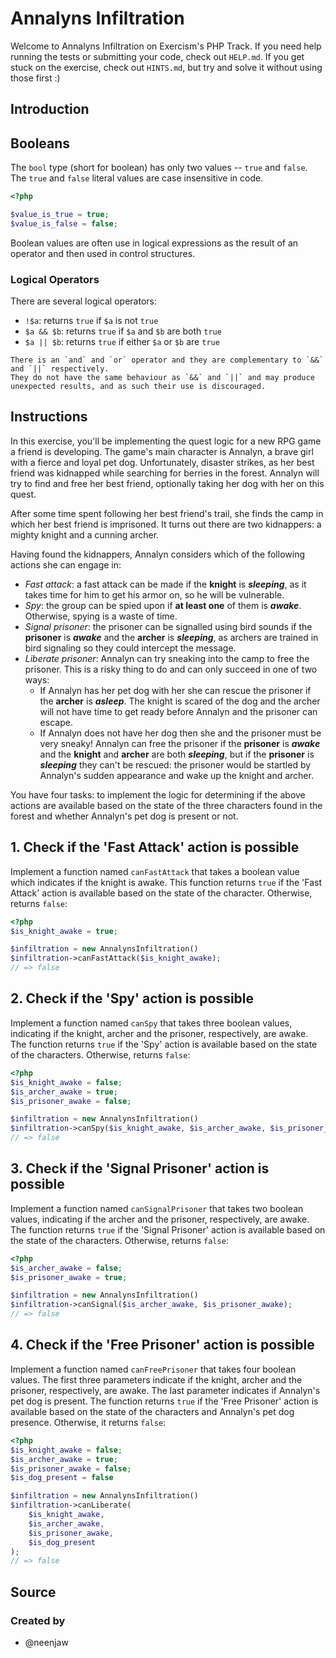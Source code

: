 # Annalyns Infiltration

Welcome to Annalyns Infiltration on Exercism's PHP Track.
If you need help running the tests or submitting your code, check out `HELP.md`.
If you get stuck on the exercise, check out `HINTS.md`, but try and solve it without using those first :)

## Introduction

## Booleans

The `bool` type (short for boolean) has only two values -- `true` and `false`.
The `true` and `false` literal values are case insensitive in code.

```php
<?php

$value_is_true = true;
$value_is_false = false;
```

Boolean values are often use in logical expressions as the result of an operator and then used in control structures.

### Logical Operators

There are several logical operators:

- `!$a`: returns `true` if `$a` is not `true`
- `$a && $b`: returns `true` if `$a` and `$b` are both `true`
- `$a || $b`: returns `true` if either `$a` or `$b` are `true`

~~~~exercism/caution
There is an `and` and `or` operator and they are complementary to `&&` and `||` respectively.
They do not have the same behaviour as `&&` and `||` and may produce unexpected results, and as such their use is discouraged.
~~~~

## Instructions

In this exercise, you'll be implementing the quest logic for a new RPG game a friend is developing.
The game's main character is Annalyn, a brave girl with a fierce and loyal pet dog.
Unfortunately, disaster strikes, as her best friend was kidnapped while searching for berries in the forest.
Annalyn will try to find and free her best friend, optionally taking her dog with her on this quest.

After some time spent following her best friend's trail, she finds the camp in which her best friend is imprisoned.
It turns out there are two kidnappers: a mighty knight and a cunning archer.

Having found the kidnappers, Annalyn considers which of the following actions she can engage in:

- _Fast attack_: a fast attack can be made if the **knight** is **_sleeping_**, as it takes time for him to get his armor on, so he will be vulnerable.
- _Spy_: the group can be spied upon if **at least one** of them is **_awake_**. Otherwise, spying is a waste of time.
- _Signal prisoner_: the prisoner can be signalled using bird sounds if the **prisoner** is **_awake_** and the **archer** is **_sleeping_**, as archers are trained in bird signaling so they could intercept the message.
- _Liberate prisoner_: Annalyn can try sneaking into the camp to free the prisoner.
  This is a risky thing to do and can only succeed in one of two ways:
  - If Annalyn has her pet dog with her she can rescue the prisoner if the **archer** is **_asleep_**.
    The knight is scared of the dog and the archer will not have time to get ready before Annalyn and the prisoner can escape.
  - If Annalyn does not have her dog then she and the prisoner must be very sneaky!
    Annalyn can free the prisoner if the **prisoner** is **_awake_** and the **knight** and **archer** are both **_sleeping_**, but if the **prisoner** is **_sleeping_** they can't be rescued: the prisoner would be startled by Annalyn's sudden appearance and wake up the knight and archer.

You have four tasks: to implement the logic for determining if the above actions are available based on the state of the three characters found in the forest and whether Annalyn's pet dog is present or not.

## 1. Check if the 'Fast Attack' action is possible

Implement a function named `canFastAttack` that takes a boolean value which indicates if the knight is awake.
This function returns `true` if the 'Fast Attack' action is available based on the state of the character.
Otherwise, returns `false`:

```php
<?php
$is_knight_awake = true;

$infiltration = new AnnalynsInfiltration()
$infiltration->canFastAttack($is_knight_awake);
// => false
```

## 2. Check if the 'Spy' action is possible

Implement a function named `canSpy` that takes three boolean values, indicating if the knight, archer and the prisoner, respectively, are awake.
The function returns `true` if the 'Spy' action is available based on the state of the characters.
Otherwise, returns `false`:

```php
<?php
$is_knight_awake = false;
$is_archer_awake = true;
$is_prisoner_awake = false;

$infiltration = new AnnalynsInfiltration()
$infiltration->canSpy($is_knight_awake, $is_archer_awake, $is_prisoner_awake);
// => false
```

## 3. Check if the 'Signal Prisoner' action is possible

Implement a function named `canSignalPrisoner` that takes two boolean values, indicating if the archer and the prisoner, respectively, are awake.
The function returns `true` if the 'Signal Prisoner' action is available based on the state of the characters.
Otherwise, returns `false`:

```php
<?php
$is_archer_awake = false;
$is_prisoner_awake = true;

$infiltration = new AnnalynsInfiltration()
$infiltration->canSignal($is_archer_awake, $is_prisoner_awake);
// => false
```

## 4. Check if the 'Free Prisoner' action is possible

Implement a function named `canFreePrisoner` that takes four boolean values.
The first three parameters indicate if the knight, archer and the prisoner, respectively, are awake.
The last parameter indicates if Annalyn's pet dog is present.
The function returns `true` if the 'Free Prisoner' action is available based on the state of the characters and Annalyn's pet dog presence.
Otherwise, it returns `false`:

```php
<?php
$is_knight_awake = false;
$is_archer_awake = true;
$is_prisoner_awake = false;
$is_dog_present = false

$infiltration = new AnnalynsInfiltration()
$infiltration->canLiberate(
    $is_knight_awake,
    $is_archer_awake,
    $is_prisoner_awake,
    $is_dog_present
);
// => false
```

## Source

### Created by

- @neenjaw